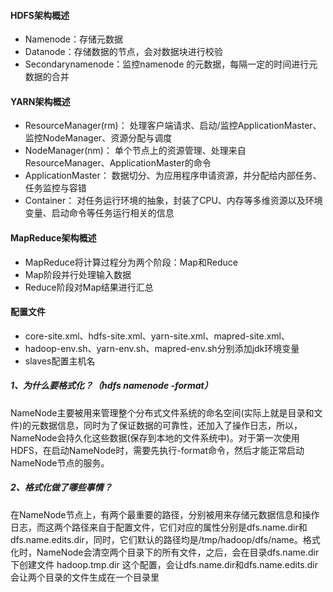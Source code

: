 #### HDFS架构概述
- Namenode：存储元数据
- Datanode：存储数据的节点，会对数据块进行校验
- Secondarynamenode：监控namenode 的元数据，每隔一定的时间进行元数据的合并

#### YARN架构概述
- ResourceManager(rm)：
处理客户端请求、启动/监控ApplicationMaster、监控NodeManager、资源分配与调度
- NodeManager(nm)：
单个节点上的资源管理、处理来自ResourceManager、ApplicationMaster的命令
- ApplicationMaster：
数据切分、为应用程序申请资源，并分配给内部任务、任务监控与容错
- Container：
对任务运行环境的抽象，封装了CPU、内存等多维资源以及环境变量、启动命令等任务运行相关的信息

#### MapReduce架构概述
- MapReduce将计算过程分为两个阶段：Map和Reduce
- Map阶段并行处理输入数据
- Reduce阶段对Map结果进行汇总

#### 配置文件
- core-site.xml、hdfs-site.xml、yarn-site.xml、mapred-site.xml、
- hadoop-env.sh、yarn-env.sh、mapred-env.sh分别添加jdk环境变量
- slaves配置主机名

##### 1、为什么要格式化？（hdfs namenode -format）
NameNode主要被用来管理整个分布式文件系统的命名空间(实际上就是目录和文件)的元数据信息，同时为了保证数据的可靠性，还加入了操作日志，所以，NameNode会持久化这些数据(保存到本地的文件系统中)。对于第一次使用HDFS，在启动NameNode时，需要先执行-format命令，然后才能正常启动NameNode节点的服务。
##### 2、格式化做了哪些事情？
在NameNode节点上，有两个最重要的路径，分别被用来存储元数据信息和操作日志，而这两个路径来自于配置文件，它们对应的属性分别是dfs.name.dir和dfs.name.edits.dir，同时，它们默认的路径均是/tmp/hadoop/dfs/name。格式化时，NameNode会清空两个目录下的所有文件，之后，会在目录dfs.name.dir下创建文件
hadoop.tmp.dir 这个配置，会让dfs.name.dir和dfs.name.edits.dir会让两个目录的文件生成在一个目录里
